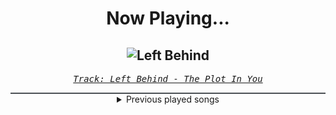 <div align="center"> 
<h1>Now Playing...</h1>

![Left Behind](https://i.scdn.co/image/ab67616d00001e02d2fec8f76877002b6d23eb38)
--
_<samp><a href="https://open.spotify.com/track/06j7eVHrgRSt9eQSWhH3zK">Track: Left Behind - The Plot In You</a></samp>_

<div style="border: 1px #4B5054 solid"></div>
<details>
  <summary>
    Previous played songs
  </summary>
  <table>
    <thead>
      <tr>
        <th>
          Artist
        </th>
        <th>
          Song
        </th>
        <th>
          Link
        </th>
      </tr>
    </thead>
    <tbody>
      <tr><td>The Plot In You</td><td>Left Behind</td><td><a href="https://open.spotify.com/track/06j7eVHrgRSt9eQSWhH3zK">https://open.spotify.com/track/06j7eVHrgRSt9eQSWhH3zK</a></td></tr><tr><td>Siamese</td><td>Can't Force the Love</td><td><a href="https://open.spotify.com/track/5iOxGHYz40yA5y5OhbkTtH">https://open.spotify.com/track/5iOxGHYz40yA5y5OhbkTtH</a></td></tr><tr><td>Afterlove</td><td>House of Glass</td><td><a href="https://open.spotify.com/track/0jnZt62lsYPUNlf2btPLoP">https://open.spotify.com/track/0jnZt62lsYPUNlf2btPLoP</a></td></tr><tr><td>Polaris</td><td>Lucid</td><td><a href="https://open.spotify.com/track/7mCT4WQa1SJNvTnQ59cmE0">https://open.spotify.com/track/7mCT4WQa1SJNvTnQ59cmE0</a></td></tr><tr><td>Polaris</td><td>All of This Is Fleeting</td><td><a href="https://open.spotify.com/track/6V5RvNdSqdEDshRKhsiCEH">https://open.spotify.com/track/6V5RvNdSqdEDshRKhsiCEH</a></td></tr><tr><td>Windwaker</td><td>SIRENS</td><td><a href="https://open.spotify.com/track/2yUVzirIaafrx5mjFEPmKh">https://open.spotify.com/track/2yUVzirIaafrx5mjFEPmKh</a></td></tr><tr><td>The Word Alive</td><td>Fade Away</td><td><a href="https://open.spotify.com/track/7MeTFUHR8xtjWbI5UigrSq">https://open.spotify.com/track/7MeTFUHR8xtjWbI5UigrSq</a></td></tr><tr><td>Architects</td><td>Elegy</td><td><a href="https://open.spotify.com/track/6Fru9ck2yZQpyLHxSfmasq">https://open.spotify.com/track/6Fru9ck2yZQpyLHxSfmasq</a></td></tr><tr><td>Andrew Baena</td><td>The Only Thing They Fear Is You</td><td><a href="https://open.spotify.com/track/3EAJNqlibLEHnCiEW152oZ">https://open.spotify.com/track/3EAJNqlibLEHnCiEW152oZ</a></td></tr><tr><td>Arkángel</td><td>Decimate</td><td><a href="https://open.spotify.com/track/6frgVYid84zvQjxMlQLhwv">https://open.spotify.com/track/6frgVYid84zvQjxMlQLhwv</a></td></tr><tr><td>Lost Society</td><td>Awake</td><td><a href="https://open.spotify.com/track/6EZK2Ir2ottEL0eMiXO47f">https://open.spotify.com/track/6EZK2Ir2ottEL0eMiXO47f</a></td></tr><tr><td>Treatheal</td><td>The Same</td><td><a href="https://open.spotify.com/track/56a6iWu3HoZsESa0ymnoqp">https://open.spotify.com/track/56a6iWu3HoZsESa0ymnoqp</a></td></tr><tr><td>We Butter The Bread With Butter</td><td>Dreh auf!</td><td><a href="https://open.spotify.com/track/3mduN26ufQQd29RcB86U8R">https://open.spotify.com/track/3mduN26ufQQd29RcB86U8R</a></td></tr><tr><td>Nekrogoblikon</td><td>This Is It</td><td><a href="https://open.spotify.com/track/6FpLFF8cOc9abIq9zRIMZu">https://open.spotify.com/track/6FpLFF8cOc9abIq9zRIMZu</a></td></tr><tr><td>Tremonti</td><td>One More Time</td><td><a href="https://open.spotify.com/track/6u7MablxICetr7EyrcdIIi">https://open.spotify.com/track/6u7MablxICetr7EyrcdIIi</a></td></tr><tr><td>As Ghosts</td><td>By The Blood</td><td><a href="https://open.spotify.com/track/6GW7Yol2of0XRFPahnEGDc">https://open.spotify.com/track/6GW7Yol2of0XRFPahnEGDc</a></td></tr><tr><td>Red Keep</td><td>Martyr</td><td><a href="https://open.spotify.com/track/1BBXwbQAMKSf0xccqemwmi">https://open.spotify.com/track/1BBXwbQAMKSf0xccqemwmi</a></td></tr><tr><td>The Sight of Impact</td><td>Carnage</td><td><a href="https://open.spotify.com/track/5FMEXG7g2uVDFWksjNHooi">https://open.spotify.com/track/5FMEXG7g2uVDFWksjNHooi</a></td></tr><tr><td>THE DEFECT</td><td>BROKEN MINDS</td><td><a href="https://open.spotify.com/track/3sJ6M3hImIgtxKpsUapITI">https://open.spotify.com/track/3sJ6M3hImIgtxKpsUapITI</a></td></tr><tr><td>Lost in Separation</td><td>Black Mirror</td><td><a href="https://open.spotify.com/track/4btZw3Uli38X3dpHz7XYdW">https://open.spotify.com/track/4btZw3Uli38X3dpHz7XYdW</a></td></tr>
    </tbody>
  </table>
</details>

</div>
